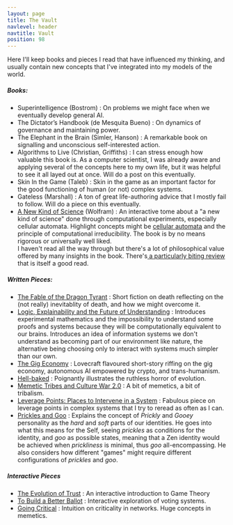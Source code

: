 ```yaml
---
layout: page
title: The Vault
navlevel: header
navtitle: Vault
position: 98
---
```

Here I'll keep books and pieces I read that have influenced my thinking, and usually contain new concepts that I've integrated into my models of the world.

##### Books:

* Superintelligence (Bostrom)  : On problems we might face when we eventually develop general AI.
* The Dictator’s Handbook (de Mesquita Bueno) : On dynamics of governance and maintaining power.
* The Elephant in the Brain (Simler, Hanson) : A remarkable book on signalling and unconscious self-interested action.
* Algorithms to Live (Christian, Griffiths) : I can stress enough how valuable this book is. As a computer scientist, I was already aware and applying several of the concepts here to my own life, but it was helpful to see it all layed out at once. Will do a post on this eventually.
* Skin In the Game (Taleb) : Skin in the game as an important factor for the good functioning of human (or not) complex systems.
* Gateless (Marshall) : A ton of great life-authoring advice that I mostly fail to follow. Will do a piece on this eventually.
* [A New Kind of Science](https://www.wolframscience.com/nks/) (Wolfram) : An interactive tome about a "a new kind of science" done through computational experiments, especially cellular automata. Highlight concepts might be [cellular automata](https://en.wikipedia.org/wiki/Cellular_automaton) and the principle of computational irreducibility. The book is by no means rigorous or universally well liked.   
I haven't read all the way through but there's a lot of philosophical value offered by many insights in the book. There's[ a particularly biting review](http://bactra.org/reviews/wolfram/) that is itself a good read.

##### Written Pieces:

* [The Fable of the Dragon Tyrant](https://nickbostrom.com/fable/dragon.html) : Short fiction on death reflecting on the (not really) inevitablity of death, and how we might overcome it.
* [Logic, Explainability and the Future of Understanding](https://blog.stephenwolfram.com/2018/11/logic-explainability-and-the-future-of-understanding/) : Introduces experimental mathematics and the impossibility to understand some proofs and systems because they will be computationally equivalent to our brains. Introduces an idea of information systems we don't understand as becoming part of our environment like nature, the alternative being choosing only to interact with systems much simpler than our own.
* [The Gig Economy](https://zerohplovecraft.wordpress.com/2018/05/11/the-gig-economy-2/) : Lovecraft flavoured short-story riffing on the gig economy, autonomous AI empowered by crypto, and trans-humanism.  
* [Hell-baked](http://www.xenosystems.net/hell-baked/) : Poignantly illustrates the ruthless horror of evolution.  
* [Memetic Tribes and Culture War 2.0](https://medium.com/intellectual-explorers-club/memetic-tribes-and-culture-war-2-0-14705c43f6bb) : A bit of memetics, a bit of tribalism.  
* [Leverage Points: Places to Intervene in a System](http://donellameadows.org/archives/leverage-points-places-to-intervene-in-a-system/) : Fabulous piece on leverage points in complex systems that I try to reread as often as I can.
* [Prickles and Goo](https://meltingasphalt.com/prickles-and-goo/) : Explains the concept of _Prickly_ and _Gooey_ personality as the _hard_ and _soft_ parts of our identities. He goes into what this means for the Self, seeing _prickles_ as conditions for the identity, and _goo_ as possible states, meaning that a Zen identity would be achieved when _prickliness_ is minimal, thus _goo_ all-encompassing. He also considers how different "games" might require different configurations of _prickles_ and _goo_.

##### Interactive Pieces

* [The Evolution of Trust](https://ncase.me/trust/) : An interactive introduction to Game Theory
* [To Build a Better Ballot](https://ncase.me/ballot/) : Interactive exploration of voting systems.
* [Going Critical](https://meltingasphalt.com/interactive/going-critical/) : Intuition on criticality in networks. Huge concepts in memetics.